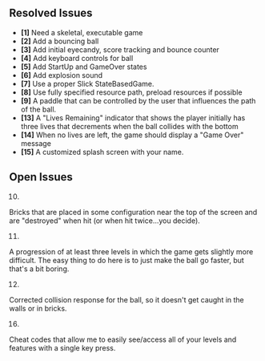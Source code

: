 ## Resolved Issues ##

- **[1]** Need a skeletal, executable game
- **[2]** Add a bouncing ball
- **[3]** Add initial eyecandy, score tracking and bounce counter
- **[4]** Add keyboard controls for ball
- **[5]** Add StartUp and GameOver states
- **[6]** Add explosion sound
- **[7]** Use a proper Slick StateBasedGame.
- **[8]** Use fully specified resource path, preload resources if possible
- **[9]** A paddle that can be controlled by the user that influences the path of the ball.
- **[13]** A "Lives Remaining" indicator that shows the player initially has three lives 
		   that decrements when the ball collides with the bottom
- **[14]** When no lives are left, the game should display a "Game Over" message
- **[15]** A customized splash screen with your name.


## Open Issues ##
10.
Bricks that are placed in some configuration near the top of the screen and are "destroyed" when hit
(or when hit twice...you decide).

11.
A progression of at least three levels in which the game gets slightly more difficult. The easy thing to
do here is to just make the ball go faster, but that's a bit boring.

12.
Corrected collision response for the ball, so it doesn't get caught in the walls or in bricks.

16.
Cheat  codes  that  allow  me  to  easily  see/access  all  of  your  levels  and  features  with  a  single  key
press.
